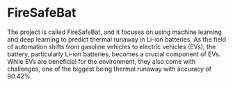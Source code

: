 # FireSafeBat
The project is called FireSafeBat, and it focuses on using machine learning and deep learning to predict thermal runaway in Li-ion batteries. As the field of automation shifts from gasoline vehicles to electric vehicles (EVs), the battery, particularly Li-ion batteries, becomes a crucial component of EVs. While EVs are beneficial for the environment, they also come with challenges, one of the biggest being thermal runaway with accuracy of 90.42%.
